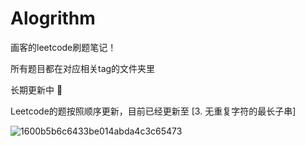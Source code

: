 # Alogrithm

画客的leetcode刷题笔记！

所有题目都在对应相关tag的文件夹里

长期更新中 🤣

Leetcode的题按照顺序更新，目前已经更新至 [3. 无重复字符的最长子串]

![1600b5b6c6433be014abda4c3c65473](https://user-images.githubusercontent.com/99656524/196380933-cd4a7ca0-09c9-46c3-aae8-1ee620c14490.jpg)

